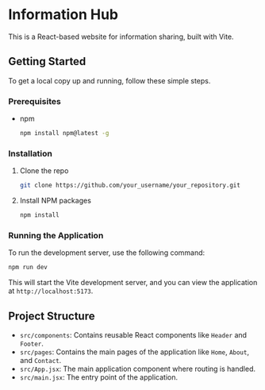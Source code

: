 # Information Hub

This is a React-based website for information sharing, built with Vite.

## Getting Started

To get a local copy up and running, follow these simple steps.

### Prerequisites

* npm
  ```sh
  npm install npm@latest -g
  ```

### Installation

1. Clone the repo
   ```sh
   git clone https://github.com/your_username/your_repository.git
   ```
2. Install NPM packages
   ```sh
   npm install
   ```

### Running the Application

To run the development server, use the following command:

```sh
npm run dev
```

This will start the Vite development server, and you can view the application at `http://localhost:5173`.

## Project Structure

- `src/components`: Contains reusable React components like `Header` and `Footer`.
- `src/pages`: Contains the main pages of the application like `Home`, `About`, and `Contact`.
- `src/App.jsx`: The main application component where routing is handled.
- `src/main.jsx`: The entry point of the application.
